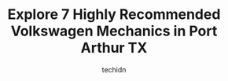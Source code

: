 ---
layout: ampstory
image: https://images.unsplash.com/photo-1592853625511-ad0edcc69c07?ixlib=rb-4.0.3&ixid=MnwxMjA3fDB8MHxwaG90by1wYWdlfHx8fGVufDB8fHx8&auto=format&fit=crop&w=640&h=853&q=80
author: techidn
featured: false
description: Searching for the finest Volkswagen Mechanic in Port Arthur TX, USA? Look no further than the 7 best Volkswagen Mechanic in the area, where youll find a team of highly qualified professiona
title: Explore 7 Highly Recommended Volkswagen Mechanics in Port Arthur TX
cover:
   title: Explore 7 Highly Recommended Volkswagen Mechanics in Port Arthur TX
   subtitle: Rickpate
   background: https://images.unsplash.com/photo-1592853625511-ad0edcc69c07?ixlib=rb-4.0.3&ixid=MnwxMjA3fDB8MHxwaG90by1wYWdlfHx8fGVufDB8fHx8&auto=format&fit=crop&w=640&h=853&q=80

pages: 
 - layout: thirds
   top: <h1>#1 Boydangs Automotive & Tire</h1>
   bottom: "<p>They tell you one price an charge you another if they order the part they will double the price to get extra money for them an my car was still  making  noise they didnt</p>"
   background: https://www.knot35.com/toplist/wp-content/uploads/2023/06/best-volkswagen-mechanic-1-in-port-arthur-tx-1685831523.jpeg
   backgroundblur: true
 - layout: thirds
   top: <h1>#2 Peters Auto Repair & Body</h1>
   bottom: "<p>2330 Gulfway Dr, Port Arthur, TX 77640, United States</p>"
   background: https://www.knot35.com/toplist/wp-content/uploads/2023/06/best-volkswagen-mechanic-2-in-port-arthur-tx-1685831523.jpeg
   cta:
      link: https://www.knot35.com/toplist/explore-7-highly-recommended-volkswagen-mechanics-in-port-arthur-tx/
      text: Explore 7 Highly Recommended Volkswagen Mechanics in Port Arthur TX
 - layout: thirds
   top: <h1>#3 Tams Auto Repair</h1>
   bottom: "<p>1848 Woodworth Blvd, Port Arthur, TX 77640, United States</p>"
   background: https://www.knot35.com/toplist/wp-content/uploads/2023/06/best-volkswagen-mechanic-3-in-port-arthur-tx-1685831524.jpeg
   cta:
      link: https://www.knot35.com/toplist/explore-7-highly-recommended-volkswagen-mechanics-in-port-arthur-tx/
      text: Explore 7 Highly Recommended Volkswagen Mechanics in Port Arthur TX
 - layout: thirds
   top: <h1>#4 De Jean Automotive</h1>
   bottom: "<p>5213 Twin City Hwy, Port Arthur, TX 77642, United States</p>"
   background: https://images.unsplash.com/photo-1553949345-eb786bb3f7ba?ixlib=rb-4.0.3&ixid=MnwxMjA3fDB8MHxwaG90by1wYWdlfHx8fGVufDB8fHx8&auto=format&fit=crop&w=640&h=853&q=80
   cta:
      link: https://www.knot35.com/toplist/explore-7-highly-recommended-volkswagen-mechanics-in-port-arthur-tx/
      text: Explore 7 Highly Recommended Volkswagen Mechanics in Port Arthur TX
 - layout: thirds
   top: <h1>#5 California Auto Repair</h1>
   bottom: "<p>2948 9th Ave, Port Arthur, TX 77642, United States</p>"
   background: https://images.unsplash.com/photo-1602536052359-ef94c21c5948?ixlib=rb-4.0.3&ixid=MnwxMjA3fDB8MHxwaG90by1wYWdlfHx8fGVufDB8fHx8&auto=format&fit=crop&w=640&h=853&q=80
   cta:
      link: https://www.knot35.com/toplist/explore-7-highly-recommended-volkswagen-mechanics-in-port-arthur-tx/
      text: Explore 7 Highly Recommended Volkswagen Mechanics in Port Arthur TX
 - layout: thirds
   top: <h1>#6 Boones Automotive</h1>
   bottom: "<p>4401 Procter St, Port Arthur, TX 77642, United States</p>"
   background: https://images.unsplash.com/photo-1561679660-d00ee1e0dc8e?ixlib=rb-4.0.3&ixid=MnwxMjA3fDB8MHxwaG90by1wYWdlfHx8fGVufDB8fHx8&auto=format&fit=crop&w=640&h=853&q=80
   cta:
      link: https://www.knot35.com/toplist/explore-7-highly-recommended-volkswagen-mechanics-in-port-arthur-tx/
      text: Explore 7 Highly Recommended Volkswagen Mechanics in Port Arthur TX
 - layout: thirds
   top: <h1>#7 Romero Auto Repair</h1>
   bottom: "<p>949 Gulfway Dr, Port Arthur, TX 77640, United States</p>"
   background: https://images.unsplash.com/photo-1552083974-186346191183?ixlib=rb-4.0.3&ixid=MnwxMjA3fDB8MHxwaG90by1wYWdlfHx8fGVufDB8fHx8&auto=format&fit=crop&w=640&h=853&q=80
   cta:
      link: https://www.knot35.com/toplist/explore-7-highly-recommended-volkswagen-mechanics-in-port-arthur-tx/
      text: Explore 7 Highly Recommended Volkswagen Mechanics in Port Arthur TX
 - layout: thirds
   middle: Continue reading...
   background: https://images.unsplash.com/photo-1541356665065-22676f35dd40?ixlib=rb-4.0.3&ixid=MnwxMjA3fDB8MHxwaG90by1wYWdlfHx8fGVufDB8fHx8&auto=format&fit=crop&w=640&h=853&q=80
   cta:
      link: https://www.knot35.com/toplist/explore-7-highly-recommended-volkswagen-mechanics-in-port-arthur-tx/
      text: Explore 7 Highly Recommended Volkswagen Mechanics in Port Arthur TX
      
---